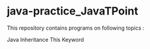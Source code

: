 # java-practice_JavaTPoint

This repository contains programs on following topics :

Java Inheritance
This Keyword
